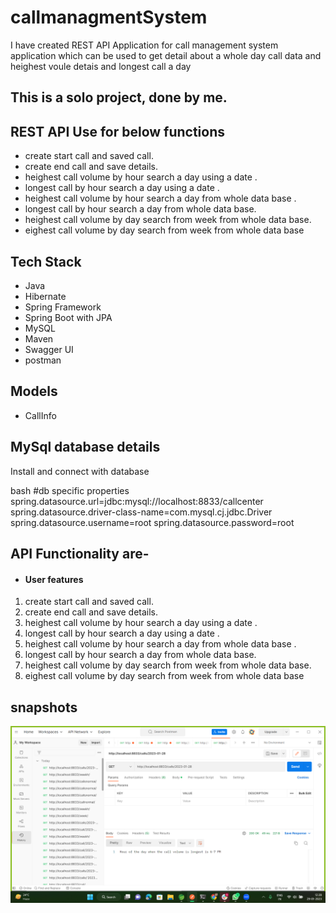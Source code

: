 # callmanagmentSystem

I have created REST API Application for call management system application which can be used to get detail about a whole day call data and heighest voule detais and longest call a day

## This is a solo project,  done by me.


## REST API Use for below functions
- create start call and saved call.
- create end call and save details.
- heighest call volume by hour search a day using a date .
- longest call by hour search a day using a date .
- heighest call volume by hour search a day from whole data base .
- longest call by hour search a day from whole data base.
- heighest call volume by day search from week from whole data base.
- eighest call volume by day search from week from whole data base

## Tech Stack
- Java
- Hibernate
- Spring Framework
- Spring Boot with JPA
- MySQL
- Maven
- Swagger UI
- postman


## Models 
- CallInfo

## MySql database details

Install and connect with database

bash
#db specific properties
spring.datasource.url=jdbc:mysql://localhost:8833/callcenter
spring.datasource.driver-class-name=com.mysql.cj.jdbc.Driver
spring.datasource.username=root
spring.datasource.password=root


## API Functionality are-
- #### User features
1.  create start call and saved call.
2. create end call and save details.
3. heighest call volume by hour search a day using a date .
4. longest call by hour search a day using a date .
5. heighest call volume by hour search a day from whole data base .
6. longest call by hour search a day from whole data base.
7. heighest call volume by day search from week from whole data base.
8. eighest call volume by day search from week from whole data base



## snapshots
![image](https://github.com/Kousik1234/callmanagmentSystem/blob/main/snapshot/Screenshot%20(65).png)
